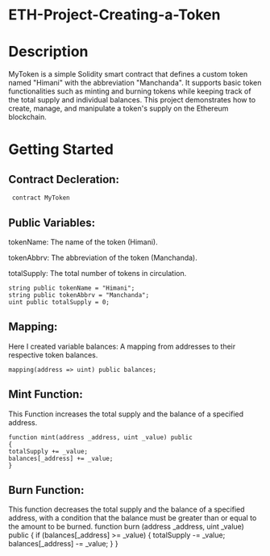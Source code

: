 # ETH-Project-Creating-a-Token

# Description
MyToken is a simple Solidity smart contract that defines a custom token named "Himani" with the abbreviation "Manchanda". It supports basic token functionalities such as minting and burning tokens while keeping track of the total supply and individual balances.  This project demonstrates how to create, manage, and manipulate a token's supply on the Ethereum blockchain.

# Getting Started
## Contract Decleration:
     contract MyToken 

## Public Variables:
tokenName: The name of the token (Himani).

tokenAbbrv: The abbreviation of the token (Manchanda).

totalSupply: The total number of tokens in circulation.

    string public tokenName = "Himani";
    string public tokenAbbrv = "Manchanda";
    uint public totalSupply = 0; 

## Mapping:
Here I created variable balances: A mapping from addresses to their respective token balances.

    mapping(address => uint) public balances;

## Mint Function:
This Function increases the total supply and the balance of a specified address.

    function mint(address _address, uint _value) public 
    {
    totalSupply += _value;
    balances[_address] += _value;
    }

## Burn Function:
This function decreases the total supply and the balance of a specified address, with a condition that the balance must be greater than or equal to the amount to be burned.
       function burn (address _address, uint _value) public 
    {
        if (balances[_address] >= _value)
        {
          totalSupply -= _value;
          balances[_address] -= _value;
        }
    }
